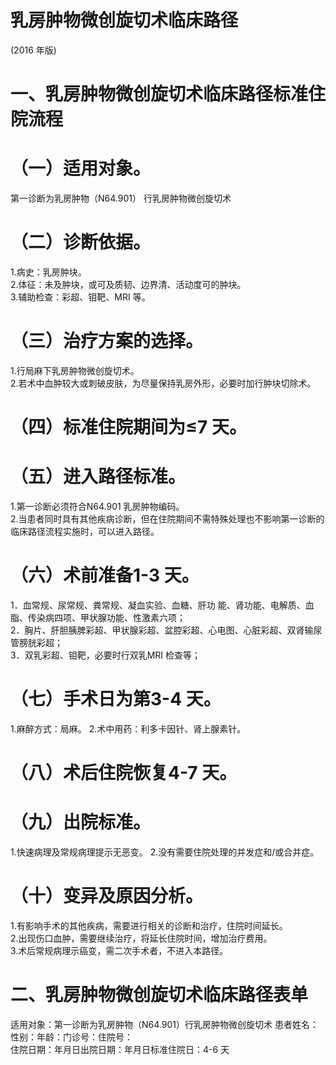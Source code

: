 # 乳房肿物微创旋切术临床路径  
(2016 年版)  
# 一、乳房肿物微创旋切术临床路径标准住院流程  
# （一）适用对象。  
第一诊断为乳房肿物（N64.901） 行乳房肿物微创旋切术  
# （二）诊断依据。  
1.病史：乳房肿块。  
2.体征：未及肿块，或可及质韧、边界清、活动度可的肿块。  
3.辅助检查：彩超、钼靶、MRI 等。  
# （三）治疗方案的选择。  
1.行局麻下乳房肿物微创旋切术。  
2.若术中血肿较大或刺破皮肤，为尽量保持乳房外形，必要时加行肿块切除术。  
# （四）标准住院期间为≤7 天。  
# （五）进入路径标准。  
1.第一诊断必须符合N64.901 乳房肿物编码。  
2.当患者同时具有其他疾病诊断，但在住院期间不需特殊处理也不影响第一诊断的临床路径流程实施时，可以进入路径。  
# （六）术前准备1-3 天。  
1．血常规、尿常规、粪常规、凝血实验、血糖、肝功 能、肾功能、电解质、血脂、传染病四项、甲状腺功能、性激素六项；  
2．胸片、肝胆胰脾彩超、甲状腺彩超、盆腔彩超、心电图、心脏彩超、双肾输尿管膀胱彩超；  
3．双乳彩超、钼靶，必要时行双乳MRI 检查等；  
# （七）手术日为第3-4 天。  
1.麻醉方式：局麻。 2.术中用药：利多卡因针、肾上腺素针。  
# （八）术后住院恢复4-7 天。  
# （九）出院标准。  
1.快速病理及常规病理提示无恶变。 2.没有需要住院处理的并发症和/或合并症。  
# （十）变异及原因分析。  
1.有影响手术的其他疾病，需要进行相关的诊断和治疗，住院时间延长。  
2.出现伤口血肿，需要继续治疗，将延长住院时间，增加治疗费用。  
3.术后常规病理示癌变，需二次手术者，不进入本路径。  
# 二、乳房肿物微创旋切术临床路径表单  
适用对象：第一诊断为乳房肿物（N64.901）行乳房肿物微创旋切术 患者姓名：性别：年龄：门诊号：住院号：  
住院日期：年月日出院日期：年月日标准住院日：4-6 天  
